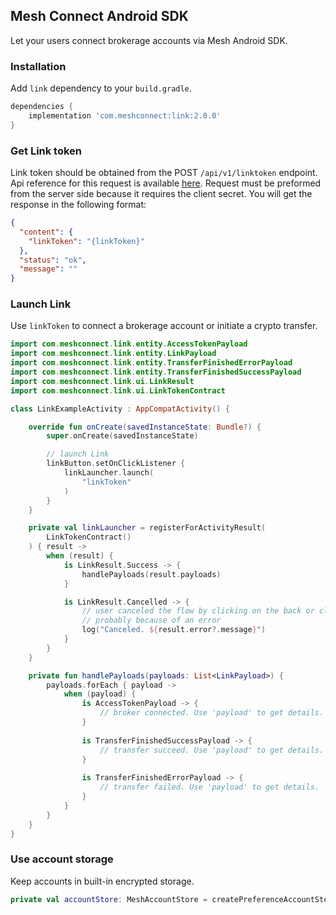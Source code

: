 ## Mesh Connect Android SDK

Let your users connect brokerage accounts via Mesh Android SDK.

### Installation

Add `link` dependency to your `build.gradle`.
```gradle
dependencies {
    implementation 'com.meshconnect:link:2.0.0'
}
```

### Get Link token

Link token should be obtained from the POST `/api/v1/linktoken` endpoint. Api reference for this request is available [here](https://integration-api.meshconnect.com/apireference#tag/Managed-Account-Authentication/paths/~1api~1v1~1linktoken/post). Request must be preformed from the server side because it requires the client secret. You will get the response in the following format:
```json
{
  "content": {
    "linkToken": "{linkToken}"
  },
  "status": "ok",
  "message": ""
}
```

### Launch Link

Use `linkToken` to connect a brokerage account or initiate a crypto transfer.

```kotlin
import com.meshconnect.link.entity.AccessTokenPayload
import com.meshconnect.link.entity.LinkPayload
import com.meshconnect.link.entity.TransferFinishedErrorPayload
import com.meshconnect.link.entity.TransferFinishedSuccessPayload
import com.meshconnect.link.ui.LinkResult
import com.meshconnect.link.ui.LinkTokenContract

class LinkExampleActivity : AppCompatActivity() {

    override fun onCreate(savedInstanceState: Bundle?) {
        super.onCreate(savedInstanceState)

        // launch Link
        linkButton.setOnClickListener {
            linkLauncher.launch(
                "linkToken"
            )
        }
    }

    private val linkLauncher = registerForActivityResult(
        LinkTokenContract()
    ) { result ->
        when (result) {
            is LinkResult.Success -> {
                handlePayloads(result.payloads)
            }

            is LinkResult.Cancelled -> {
                // user canceled the flow by clicking on the back or close button
                // probably because of an error
                log("Canceled. ${result.error?.message}")
            }
        }
    }

    private fun handlePayloads(payloads: List<LinkPayload>) {
        payloads.forEach { payload ->
            when (payload) {
                is AccessTokenPayload -> {
                    // broker connected. Use 'payload' to get details.
                }
                
                is TransferFinishedSuccessPayload -> {
                    // transfer succeed. Use 'payload' to get details.
                }
                
                is TransferFinishedErrorPayload -> {
                    // transfer failed. Use 'payload' to get details.
                }
            }
        }
    }
}
```

### Use account storage

Keep accounts in built-in encrypted storage.
```kotlin
private val accountStore: MeshAccountStore = createPreferenceAccountStore(context)
```

